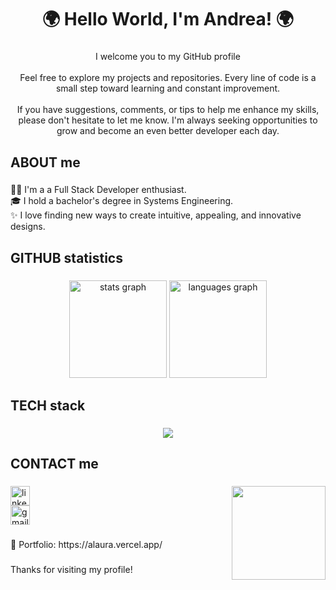 <h1 align="center">🌍 Hello World, I'm Andrea! 🌍</h1>

###

<p align="center">I welcome you to my GitHub profile <br/><br/>
Feel free to explore my projects and repositories. Every line of code is a small step toward learning and constant improvement.<br><br>If you have suggestions, comments, or tips to help me enhance my skills, please don't hesitate to let me know. I'm always seeking opportunities to grow and become an even better developer each day.</p>

###

<h2 align="left">ABOUT me</h2>

###

<p align="left">👩‍💻 I'm a a Full Stack Developer enthusiast.<br>🎓 I hold a bachelor's degree in Systems Engineering.<br>✨ I love finding new ways to create intuitive, appealing, and innovative designs.</p>

###
<!---
<h2 align="left">FEATURED projects</h2>

###

<div align="center">
  <a href="https://github.com/ALauraOliva/space-tourism-website" target="_blank">
    <img width="400" src="https://github-readme-stats-sigma-five.vercel.app/api/pin/?username=ALauraOliva&repo=space-tourism-website&disable_animations=true&theme=onedark&locale=en&hide_border=true"/>  
  </a>
  <a href="https://github.com/ALauraOliva/image-gallery-next" target="_blank">
    <img width="400" src="https://github-readme-stats-sigma-five.vercel.app/api/pin/?username=ALauraOliva&repo=image-gallery-next&disable_animations=true&theme=onedark&locale=en&hide_border=true"/>  
  </a>
  <a href="https://github.com/ALauraOliva/GreenLand" target="_blank">
    <img width="400" src="https://github-readme-stats-sigma-five.vercel.app/api/pin/?username=ALauraOliva&repo=Greenland&disable_animations=true&theme=onedark&locale=en&hide_border=true"/>  
  </a>
  <a href="https://github.com/ALauraOliva/portfolio" target="_blank">
    <img width="400" src="https://github-readme-stats-sigma-five.vercel.app/api/pin/?username=ALauraOliva&repo=portfolio&disable_animations=true&theme=onedark&locale=en&hide_border=true"/>  
  </a>
</div>
--->
 
###

<h2 align="left">GITHUB statistics</h2>

###

<div align="center">
  <img src="https://github-readme-stats.vercel.app/api?username=AlauraOliva&show_icons=true&theme=one_dark_pro&hide_border=true" height="156" alt="stats graph"  />
  <img src="https://github-readme-stats.vercel.app/api/top-langs?username=AlauraOliva&locale=en&hide_title=false&layout=compact&card_width=320&langs_count=8&theme=one_dark_pro&hide_border=true" height="156" alt="languages graph"  />
</div>

<h2 align="left">TECH stack</h2>

###

<p align="center">
  <a href="https://skillicons.dev">
    <img src="https://skillicons.dev/icons?i=js,ts,html,css,react,redux,nodejs,express,sass,nextjs,tailwind,mysql,postgres,sqlite,git,github,java,bootstrap,figma,sequelize,visualstudio,vite,vscode,vercel&perline=12" />
  </a>
</p>
 
###

<h2 align="left">CONTACT me</h2>

###

<img align="right" height="150" src="https://i.imgflip.com/65efzo.gif"  />

<a href="https://www.linkedin.com/in/andrea-laura-99604a275/">
  <img src="https://img.shields.io/static/v1?message=LinkedIn&logo=linkedin&label=&color=0077B5&logoColor=white&labelColor=&style=flat" height="31" alt="linkedin logo"  />
</a>
<br/>
<a href="mailto:andrea_carol00@hotmail.com">
  <img src="https://img.shields.io/static/v1?message=E-mail&logo=gmail&label=&color=D14836&logoColor=white&labelColor=&style=flat" height="31" alt="gmail logo" />
</a>
 
###

<p align="left">📁 Portfolio: https://alaura.vercel.app/</p>

###

<p align="left">Thanks for visiting my profile!</p>

###
